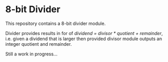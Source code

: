 # 8-bit Divider

This repository contains a 8-bit divider module. 

Divider provides results in for of *dividend = divisor \* quotient + remainder*, i.e. given a dividend that is larger then provided divisor module outputs an integer quotient and remainder. 

Still a work in progress...